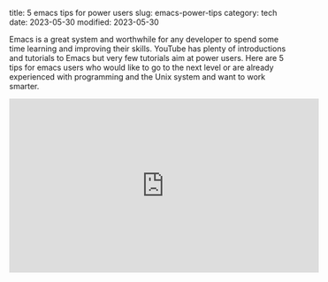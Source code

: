 title: 5 emacs tips for power users
slug: emacs-power-tips
category: tech
date: 2023-05-30
modified: 2023-05-30

Emacs is a great system and worthwhile for any developer to spend some time learning and improving their skills.   YouTube has plenty of introductions and tutorials to Emacs but very few tutorials aim at power users.   Here are 5 tips for emacs users who would like to go to the next level or are already experienced with programming and the Unix system and want to work smarter.

<iframe width="560" height="315" src="https://www.youtube.com/embed/RfIX1VruIi0" title="YouTube video player" frameborder="0" allow="accelerometer; autoplay; clipboard-write; encrypted-media; gyroscope; picture-in-picture; web-share" allowfullscreen></iframe>
